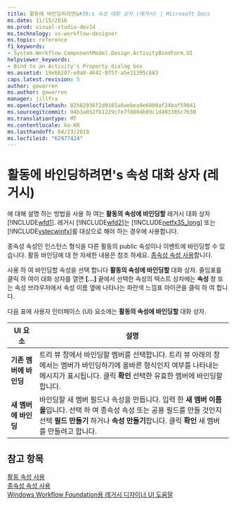 ```yaml
---
title: 활동에 바인딩하려면&#39;s 속성 대화 상자 (레거시) | Microsoft Docs
ms.date: 11/15/2016
ms.prod: visual-studio-dev14
ms.technology: vs-workflow-designer
ms.topic: reference
f1_keywords:
- System.Workflow.ComponentModel.Design.ActivityBindForm.UI
helpviewer_keywords:
- Bind to an Activity's Property dialog box
ms.assetid: 19ebb207-e0a9-4642-8f5f-a5e31395c683
caps.latest.revision: 5
author: gewarren
ms.author: gewarren
manager: jillfra
ms.openlocfilehash: 82582936f2d9165a0aebea9e6000af24baf59941
ms.sourcegitcommit: 94b3a052fb1229c7e7f8804b09c1d403385c7630
ms.translationtype: MT
ms.contentlocale: ko-KR
ms.lasthandoff: 04/23/2019
ms.locfileid: "62977424"
---
```

# <a name="bind-to-an-activity39s-property-dialog-box-legacy"></a>활동에 바인딩하려면&#39;s 속성 대화 상자 (레거시)
에 대해 설명 하는 방법을 사용 하 여는 **활동의 속성에 바인딩할** 레거시 대화 상자 [!INCLUDE[wfd1](../includes/wfd1-md.md)]. 레거시 [!INCLUDE[wfd2](../includes/wfd2-md.md)]는 [!INCLUDE[netfx35_long](../includes/netfx35-long-md.md)] 또는 [!INCLUDE[vstecwinfx](../includes/vstecwinfx-md.md)]를 대상으로 해야 하는 경우에 사용합니다.  
  
 종속성 속성인 인스턴스 형식을 다른 활동의 public 속성이나 이벤트에 바인딩할 수 있습니다. 활동 바인딩에 대 한 자세한 내용은 참조 하세요. [종속성 속성 사용](http://go.microsoft.com/fwlink?LinkID=65007)합니다.  
  
 사용 하 여 바인딩할 속성을 선택 합니다 **활동의 속성에 바인딩할** 대화 상자. 줄임표를 클릭 하 여이 대화 상자를 열면 **[...]**  끝에서 선택한 속성의 텍스트 상자에는 **속성** 창 또는 속성 브라우저에서 속성 이름 옆에 나타나는 파란색 느낌표 아이콘을 클릭 하 여 합니다.  
  
 다음 표에 사용자 인터페이스 (UI) 요소에는 **활동의 속성에 바인딩할** 대화 상자.  
  
|UI 요소|설명|  
|----------------|-----------------|  
|**기존 멤버에 바인딩**|트리 뷰 창에서 바인딩할 멤버를 선택합니다. 트리 뷰 아래의 창에서는 멤버가 바인딩하기에 올바른 형식인지 여부를 나타내는 메시지가 표시됩니다. 클릭 **확인** 선택한 유효한 멤버에 바인딩할 합니다.|  
|**새 멤버에 바인딩**|바인딩할 새 멤버 필드나 속성을 만듭니다. 입력 한 **새 멤버 이름을**입니다. 선택 하 여 종속성 속성 또는 공용 필드를 만들 것인지 선택 **필드 만들기** 하거나 **속성 만들기**합니다. 클릭 **확인** 새 멤버를 만들려고 합니다.|  
  
## <a name="see-also"></a>참고 항목  
 [활동 속성 사용](http://go.microsoft.com/fwlink?LinkID=65013)   
 [종속성 속성 사용](http://go.microsoft.com/fwlink?LinkID=65007)   
 [Windows Workflow Foundation용 레거시 디자이너 UI 도움말](../workflow-designer/legacy-designer-for-windows-workflow-foundation-ui-help.md)